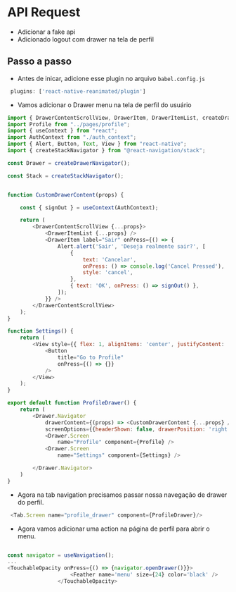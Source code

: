 # API Request

- Adicionar a fake api
- Adicionado logout com drawer na tela de perfil

## Passo a passo

- Antes de inicar, adicione esse plugin no arquivo `babel.config.js`

```js
 plugins: ['react-native-reanimated/plugin']
```

- Vamos adicionar o Drawer menu na tela de perfil do usuário

```js
import { DrawerContentScrollView, DrawerItem, DrawerItemList, createDrawerNavigator } from "@react-navigation/drawer";
import Profile from "../pages/profile";
import { useContext } from "react";
import AuthContext from "./auth_context";
import { Alert, Button, Text, View } from "react-native";
import { createStackNavigator } from "@react-navigation/stack";

const Drawer = createDrawerNavigator();

const Stack = createStackNavigator();


function CustomDrawerContent(props) {

    const { signOut } = useContext(AuthContext);

    return (
        <DrawerContentScrollView {...props}>
            <DrawerItemList {...props} />
            <DrawerItem label="Sair" onPress={() => {
                Alert.alert('Sair', 'Deseja realmente sair?', [
                    {
                        text: 'Cancelar',
                        onPress: () => console.log('Cancel Pressed'),
                        style: 'cancel',
                    },
                    { text: 'OK', onPress: () => signOut() },
                ]);
            }} />
        </DrawerContentScrollView>
    );
}

function Settings() {
    return (
        <View style={{ flex: 1, alignItems: 'center', justifyContent: 'center' }}>
            <Button
                title="Go to Profile"
                onPress={() => {}}
            />
        </View>
    );
}

export default function ProfileDrawer() {
    return (
        <Drawer.Navigator
            drawerContent={(props) => <CustomDrawerContent {...props} />}
            screenOptions={{headerShown: false, drawerPosition: 'right'}}>
            <Drawer.Screen
                name="Profile" component={Profile} />
            <Drawer.Screen
                name="Settings" component={Settings} />

        </Drawer.Navigator>
    )
}
```

- Agora na tab navigation precisamos passar nossa navegação de drawer do perfil.

```js
 <Tab.Screen name="profile_drawer" component={ProfileDrawer}/>
```

- Agora vamos adicionar uma action na página de perfil para abrir o menu.

```js

const navigator = useNavigation();
...
<TouchableOpacity onPress={() => {navigator.openDrawer()}}>
                    <Feather name='menu' size={24} color='black' />
                </TouchableOpacity>
```
